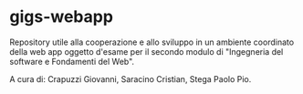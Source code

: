 # gigs-webapp
Repository utile alla cooperazione e allo sviluppo in un ambiente coordinato della web app
oggetto d'esame per il secondo modulo di "Ingegneria del software e Fondamenti del Web".

A cura di:
Crapuzzi Giovanni,
Saracino Cristian,
Stega Paolo Pio.
